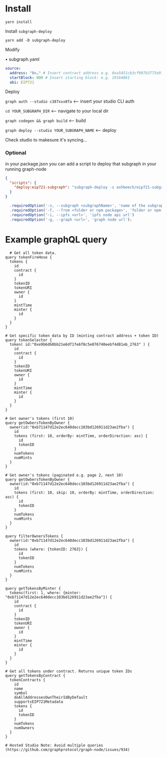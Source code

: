 # Install

`yarn install`

Install `subgraph-deploy`

`yarn add -D subgraph-deploy`

Modify

• subgraph.yaml

```yaml
source:
  address: "0x…" # Insert contract address e.g. 0xa5451cb3cf997b3775e913f4722ee411ac09be62
  startBlock: 000 # Insert starting block: e.g. 19164861
  abi: EIP721
```

Deploy

`graph auth --studio c387xxx8fa` <-- insert your studio CLI auth

`cd YOUR_SUBGRAPH_DIR` <-- navigate to your local dir

`graph codegen && graph build` <-- build

`graph deploy --studio YOUR_SUBGRAPH_NAME` <-- deploy

Check studio to makesure it's syncing…

### Optional

in your package.json you can add a script to deploy that subgraph in your running graph-node

```json
{
  "scripts": {
    "deploy:eip721-subgraph": "subgraph-deploy -s ashbeech/eip721-subgraph -f eip721-subgraph -i http://localhost:5001/api -g http://localhost:8020"
  }
}
```

```javascript
  .requiredOption('-s, --subgraph <subgraphName>', 'name of the subgraph')
  .requiredOption('-f, --from <folder or npm package>', 'folder or npm package where compiled subgraphe exist')
  .requiredOption('-i, --ipfs <url>', 'ipfs node api url')
  .requiredOption('-g, --graph <url>', 'graph node url');
```

# Example graphQL query

```
  # Get all token data.
query tokenFireHose {
  tokens {
    id
    contract {
      id
    }
    tokenID
    tokenURI
    owner {
      id
    }
    mintTime
    minter {
      id
    }
  }
}

# Get specific token data by ID (minting contract address + token ID)
query tokenSelector {
  token( id:"0xe9b6db0bb21e6df1fe6f8c5e076740eebf4d81eb_2763" ) {
    id
    contract {
      id
    }
    tokenID
    tokenURI
    owner {
      id
    }
    mintTime
    minter {
      id
    }
  }
}

# Get owner's tokens (first 10)
query getOwbersTokenByOwner {
  owner(id:"0xb71147d12e2ec640decc103bd126911d23ae2fba") {
    id
    tokens (first: 10, orderBy: mintTime, orderDirection: asc) {
      id
      tokenID
    }
    numTokens
    numMints
  }
}

# Get owner's tokens (paginated e.g. page 2, next 10)
query getOwbersTokenByOwner {
  owner(id:"0xb71147d12e2ec640decc103bd126911d23ae2fba") {
    id
    tokens (first: 10, skip: 10, orderBy: mintTime, orderDirection: asc) {
      id
      tokenID
    }
    numTokens
    numMints
  }
}

query filterOwnersTokens {
  owner(id:"0xb71147d12e2ec640decc103bd126911d23ae2fba") {
    id
    tokens (where: {tokenID: 2763}) {
      id
      tokenID
    }
    numTokens
    numMints
  }
}

query getTokensByMinter {
  tokens(first: 1, where: {minter: "0xb71147d12e2ec640decc103bd126911d23ae2fba"}) {
    id
    contract {
      id
    }
    tokenID
    tokenURI
    owner {
      id
    }
    mintTime
    minter {
      id
    }
  }
}

# Get all tokens under contract. Returns unique token IDs
query getTokensByContract {
  tokenContracts {
    id
    name
    symbol
    doAllAddressesOwnTheirIdByDefault
    supportsEIP721Metadata
    tokens {
      id
      tokenID
    }
    numTokens
    numOwners
  }
}

# Hosted Studio Note: Avoid multiple queries (https://github.com/graphprotocol/graph-node/issues/934)
```
